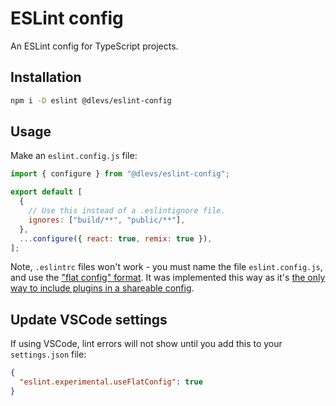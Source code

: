 # ESLint config

An ESLint config for TypeScript projects.

## Installation

```sh
npm i -D eslint @dlevs/eslint-config
```

## Usage

Make an `eslint.config.js` file:

```js
import { configure } from "@dlevs/eslint-config";

export default [
  {
    // Use this instead of a .eslintignore file.
    ignores: ["build/**", "public/**"],
  },
  ...configure({ react: true, remix: true }),
];
```

Note, `.eslintrc` files won't work - you must name the file `eslint.config.js`, and use the ["flat config" format](https://eslint.org/blog/2022/08/new-config-system-part-2/). It was implemented this way as it's [the only way to include plugins in a shareable config](https://github.com/eslint/eslint/issues/3458).

## Update VSCode settings

If using VSCode, lint errors will not show until you add this to your `settings.json` file:

```json
{
  "eslint.experimental.useFlatConfig": true
}
```
